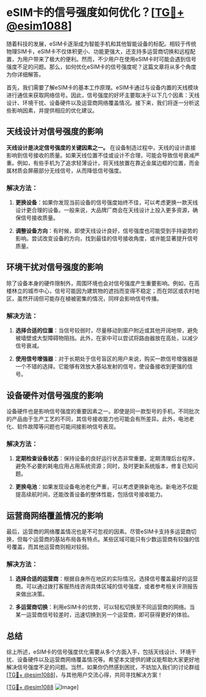 # eSIM卡的信号强度如何优化？[[TG💪+ @esim1088](https://t.me/s/esim1088)]

随着科技的发展，eSIM卡逐渐成为智能手机和其他智能设备的标配。相较于传统物理SIM卡，eSIM卡不仅体积更小、功能更强大，还支持多运营商切换和远程配置，为用户带来了极大的便利。然而，不少用户在使用eSIM卡时可能会遇到信号强度不足的问题。那么，如何优化eSIM卡的信号强度呢？这篇文章将从多个角度为你详细解答。

首先，我们需要了解eSIM卡的基本工作原理。eSIM卡通过与设备内置的天线模块进行通信来获取网络信号。因此，信号强度的好坏主要取决于以下几个因素：天线设计、环境干扰、设备硬件以及运营商网络覆盖情况。接下来，我们将逐一分析这些影响因素，并提供相应的优化建议。

## 天线设计对信号强度的影响

**天线设计是决定信号强度的关键因素之一。** 在设备制造过程中，天线的设计直接影响到信号接收的质量。如果天线位置不佳或设计不合理，可能会导致信号衰减严重。例如，有些手机为了追求轻薄设计，将天线放置在靠近金属边框的位置，而金属材质会屏蔽部分无线信号，从而降低信号强度。

### 解决方法：
1. **更换设备**：如果你发现当前设备的信号强度始终不佳，可以考虑更换一款天线设计更合理的设备。一般来说，大品牌厂商会在天线设计上投入更多资源，确保信号接收质量。
   
2. **调整设备方向**：有时候，即使天线设计良好，信号强度也可能受到手持姿势的影响。尝试改变设备的方向，找到最佳的信号接收角度，或许能显著提升信号质量。

## 环境干扰对信号强度的影响

除了设备本身的硬件限制外，周围环境也会对信号强度产生重要影响。例如，在高楼林立的城市中心，信号可能因为建筑物的遮挡而变得不稳定；而在郊区或农村地区，虽然开阔但可能存在植被密集的情况，同样会影响信号传播。

### 解决方法：
1. **选择合适的位置**：当信号较弱时，尽量移动到窗户附近或其他开阔地带，避免被墙壁或大型障碍物阻挡。此外，在家中可以尝试将路由器放在高处，以减少信号衰减。

2. **使用信号增强器**：对于长期处于信号盲区的用户来说，购买一款信号增强器是一个不错的选择。它能够有效放大基站发射的信号，使设备接收到更强的信号。

## 设备硬件对信号强度的影响

设备硬件也是影响信号强度的重要因素之一。即使是同一款型号的手机，不同批次的产品由于生产工艺的不同，其信号接收能力也可能会有所差异。此外，电池老化、软件故障等问题也可能间接影响信号表现。

### 解决方法：
1. **定期检查设备状态**：保持设备的良好运行状态非常重要。定期清理后台程序，避免不必要的耗电应用占用系统资源；同时，及时更新系统版本，修复已知问题。

2. **更换电池**：如果发现设备电池老化严重，可以考虑更换新电池。新电池不仅能提高续航时间，还能改善设备的整体性能，包括信号接收能力。

## 运营商网络覆盖情况的影响

最后，运营商的网络覆盖情况也是不可忽视的因素。尽管eSIM卡支持多运营商切换，但每个运营商的基站布局各有特点。某些区域可能只有少数运营商有较强的信号覆盖，而其他运营商则相对较弱。

### 解决方法：
1. **选择合适的运营商**：根据自身所在地区的实际情况，选择信号覆盖最好的运营商。可以通过拨打客服热线咨询具体区域的信号强度，或者参考相关评测报告来做出决策。

2. **多运营商切换**：利用eSIM卡的优势，可以轻松切换至不同运营商的网络。当某一运营商信号较差时，迅速切换到另一个运营商，即可获得更好的体验。

## 总结

综上所述，eSIM卡的信号强度优化需要从多个方面入手，包括天线设计、环境干扰、设备硬件以及运营商网络覆盖情况等。希望本文提供的建议能帮助大家更好地解决信号强度不足的问题。当然，如果你仍然感到困扰，不妨加入我们的讨论群组[[TG💪+ @esim1088](https://t.me/s/esim1088)]，与其他用户交流心得，共同寻找解决方案！

[[TG💪+ @esim1088](https://t.me/s/esim1088) ![Image](https://i.postimg.cc/4NQfJmqS/Snipaste-2025-05-13-00-14-12.png)]